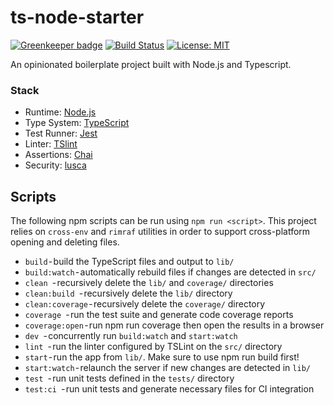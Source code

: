 # ts-node-starter

[![Greenkeeper badge](https://badges.greenkeeper.io/theodesp/ts-node-starter.svg)](https://greenkeeper.io/)
[![Build Status](https://travis-ci.org/theodesp/ts-node-starter.svg?branch=master)](https://travis-ci.org/theodesp/ts-node-starter)
[![License: MIT](https://img.shields.io/badge/license-MIT-blue.svg)](LICENSE)

An opinionated boilerplate project built with Node.js and Typescript.

### Stack

- Runtime: [Node.js](https://nodejs.org/en/)
- Type System: [TypeScript](https://www.typescriptlang.org/)
- Test Runner: [Jest](https://jestjs.io/)
- Linter: [TSlint](https://palantir.github.io/tslint/)
- Assertions: [Chai](https://www.chaijs.com/)
- Security: [lusca](https://github.com/krakenjs/lusca)

## Scripts

The following npm scripts can be run using `npm run <script>`. This project relies on `cross-env` and `rimraf` utilities in order to support cross-platform opening and deleting files.

- `build` - build the TypeScript files and output to `lib/`
- `build:watch` - automatically rebuild files if changes are detected in `src/`
- `clean `- recursively delete the `lib/` and `coverage/` directories
- `clean:build `- recursively delete the `lib/` directory
- `clean:coverage` - recursively delete the `coverage/` directory
- `coverage `- run the test suite and generate code coverage reports
- `coverage:open` - run npm run coverage then open the results in a browser
- `dev `- concurrently run `build:watch` and `start:watch` 
- `lint `- run the linter configured by TSLint on the `src/` directory
- `start` - run the app from `lib/`. Make sure to use npm run build first!
- `start:watch` - relaunch the server if new changes are detected in `lib/` 
- `test `- run unit tests defined in the `tests/` directory
- `test:ci `- run unit tests and generate necessary files for CI integration
